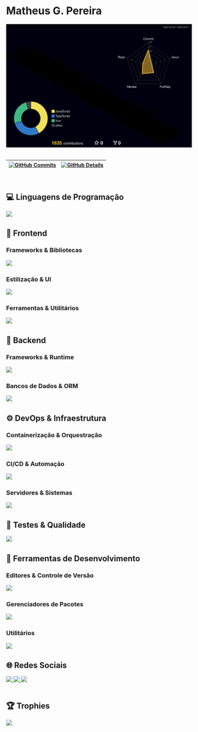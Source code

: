 <h1>Matheus G. Pereira</h1>

<div>
  <img src="./profile-3d-contrib/profile-night-rainbow.svg" alt="3D GitHub Profile Activity" />
</div>

<br/>

| [![GitHub Commits](https://github-profile-summary-cards.vercel.app/api/cards/productive-time?username=MatGPereira&theme=dracula&utcOffset=-3)](https://github.com/vn7n24fzkq/github-profile-summary-cards) | [![GitHub Details](https://github-profile-summary-cards.vercel.app/api/cards/profile-details?username=MatGPereira&theme=dracula)](https://github.com/vn7n24fzkq/github-profile-summary-cards) |
| ----------- | ----------- |

<br/>

## 💻 Linguagens de Programação
<div>
  <img src="https://skillicons.dev/icons?i=js,ts,py,cs,dart,bash" />
</div>

## 🚀 Frontend
<div>
  <h3>Frameworks & Bibliotecas</h3>
  <img src="https://skillicons.dev/icons?i=react,nextjs,vue,nuxtjs" />
  
  <h3>Estilização & UI</h3>
  <img src="https://skillicons.dev/icons?i=html,css,tailwind,sass,bootstrap,materialui,vuetify" />
  
  <h3>Ferramentas & Utilitários</h3>
  <img src="https://skillicons.dev/icons?i=vite,jquery,figma" />
</div>

## 🧠 Backend
<div>
  <h3>Frameworks & Runtime</h3>
  <img src="https://skillicons.dev/icons?i=nodejs,express,nestjs,dotnet" />
  
  <h3>Bancos de Dados & ORM</h3>
  <img src="https://skillicons.dev/icons?i=prisma,mysql,postgres,redis" />
</div>

## ⚙️ DevOps & Infraestrutura
<div>
  <h3>Containerização & Orquestração</h3>
  <img src="https://skillicons.dev/icons?i=docker,kubernetes" />
  
  <h3>CI/CD & Automação</h3>
  <img src="https://skillicons.dev/icons?i=githubactions,jenkins,terraform" />
  
  <h3>Servidores & Sistemas</h3>
  <img src="https://skillicons.dev/icons?i=nginx,linux,ubuntu,prometheus" />
</div>

## 🧪 Testes & Qualidade
<div>
  <img src="https://skillicons.dev/icons?i=jest,vitest,cypress,gherkin" />
</div>

## 🔧 Ferramentas de Desenvolvimento
<div>
  <h3>Editores & Controle de Versão</h3>
  <img src="https://skillicons.dev/icons?i=git,vscode,vim" />
  
  <h3>Gerenciadores de Pacotes</h3>
  <img src="https://skillicons.dev/icons?i=npm,yarn,pnpm" />
  
  <h3>Utilitários</h3>
  <img src="https://skillicons.dev/icons?i=postman,latex,obsidian" />
</div>

## 🌐 Redes Sociais
<div>
  <a href="https://discord.com/users/1201961232572366888" target="_blank">
    <img src="https://skillicons.dev/icons?i=discord" />
  </a>
  <a href="https://www.linkedin.com/in/matheuspereiradevfront/" target="_blank">
    <img src="https://skillicons.dev/icons?i=linkedin" />
  </a>
  <a href="https://github.com/MatGPereira" target="_blank">
    <img src="https://skillicons.dev/icons?i=github" />
  </a>
</div>

<br/>

## 🏆 Trophies
<div>
  <img src="https://github-profile-trophy.vercel.app/?username=MatGPereira&row=1&column=6&theme=dracula&margin-w=15&margin-h=15"/>
</div>
